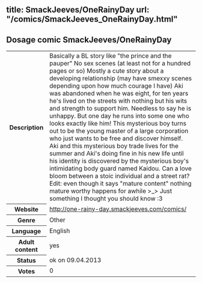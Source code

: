 title: SmackJeeves/OneRainyDay
url: "/comics/SmackJeeves_OneRainyDay.html"
---
Dosage comic SmackJeeves/OneRainyDay
-----------------------------------------

<table class="comicinfo">
<tr>
<th>Description</th><td>Basically a BL story like &quot;the prince and the pauper&quot; No sex scenes (at least not for a hundred pages or so) Mostly a cute story about a developing relationship (may have smexxy scenes depending upon how much courage I have) Aki was abandoned when he was eight, for ten years he's lived on the streets with nothing but his wits and strength to support him. Needless to say he is unhappy. But one day he runs into some one who looks exactly like him! This mysterious boy turns out to be the young master of a large corporation who just wants to be free and discover himself. Aki and this mysterious boy trade lives for the summer and Aki's doing fine in his new life until his identity is discovered by the mysterious boy's intimidating body guard named Kaidou. Can a love bloom between a stoic individual and a street rat? Edit: even though it says &quot;mature content&quot; nothing mature worthy happens for awhile &gt;_&gt; Just something I thought you should know :3</td>
</tr>
<tr>
<th>Website</th><td><a href="http://one-rainy-day.smackjeeves.com/comics/">http://one-rainy-day.smackjeeves.com/comics/</a></td>
</tr>
<tr>
<th>Genre</th><td>Other</td>
</tr>
<tr>
<th>Language</th><td>English</td>
</tr>
<tr>
<th>Adult content</th><td>yes</td>
</tr>
<tr>
<th>Status</th><td>ok on 09.04.2013</td>
</tr>
<tr>
<th>Votes</th><td>0</div></td>
</tr>
</table>
